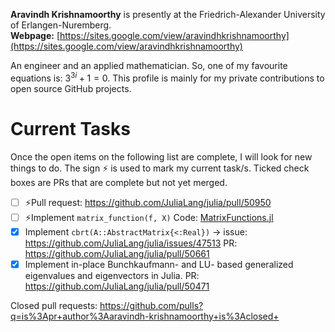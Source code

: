 **Aravindh Krishnamoorthy** is presently at the Friedrich-Alexander University of Erlangen-Nuremberg.\
**Webpage:** [https://sites.google.com/view/aravindhkrishnamoorthy](https://sites.google.com/view/aravindhkrishnamoorthy)

An engineer and an applied mathematician. So, one of my favourite equations is: $3^{3i} + 1 = 0.$ This profile is mainly for my private contributions to open source GitHub projects.

# Current Tasks
Once the open items on the following list are complete, I will look for new things to do. The sign ⚡ is used to mark my current task/s. Ticked check boxes are PRs that are complete but not yet merged.

- [ ] ⚡Pull request: https://github.com/JuliaLang/julia/pull/50950
- [ ] ⚡Implement `matrix_function(f, X)` Code: [MatrixFunctions.jl](https://github.com/aravindh-krishnamoorthy/MatrixFunctions.jl/tree/main)
- [X] Implement `cbrt(A::AbstractMatrix{<:Real})` $\rightarrow$ issue: https://github.com/JuliaLang/julia/issues/47513 PR: https://github.com/JuliaLang/julia/pull/50661
- [X] Implement in-place Bunchkaufmann- and LU- based generalized eigenvalues and eigenvectors in Julia. PR: https://github.com/JuliaLang/julia/pull/50471

Closed pull requests: https://github.com/pulls?q=is%3Apr+author%3Aaravindh-krishnamoorthy+is%3Aclosed+
